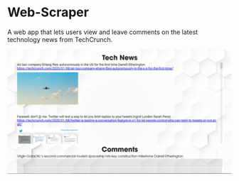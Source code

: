 # Web-Scraper

A web app that lets users view and leave comments on the latest technology news from TechCrunch.

![screenshot](./public/images/screenshot.png)

